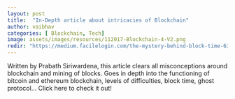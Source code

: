 ```yaml
---
layout: post
title:  "In-Depth article about intricacies of Blockchain"
author: vaibhav
categories: [ Blockchain, Tech]
image: assets/images/resources/112017-Blockchain-4-V2.png
redir: "https://medium.facilelogin.com/the-mystery-behind-block-time-63351e35603a"
---
```


Written by Prabath Siriwardena, this article clears all misconceptions around blockchain and mining of blocks.
Goes in depth into the functioning of bitcoin and ethereum blockchain, levels of difficulties, block time, ghost protocol... 
Click here to check it out!

